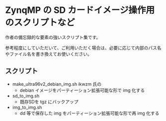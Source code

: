 # ZynqMP の SD カードイメージ操作用のスクリプトなど


作者の備忘録的な要素の強いスクリプト集です。

参考程度にしていただいて、ご利用いただく場合は、必要に応じて内部のパス名やファイル名を書き換えてお使いください。

## スクリプト

- make_ultra96v2_debian_img.sh ikwzm 氏の
  - debian イメージをパーティーション拡張可能な形で img 化する
- sd_to_img.sh
  -  既存SDを tgz にバックアップ
- img_to_img.sh
  -  dd 等で保存した img をパーティーション拡張可能な形で再 img 化する


